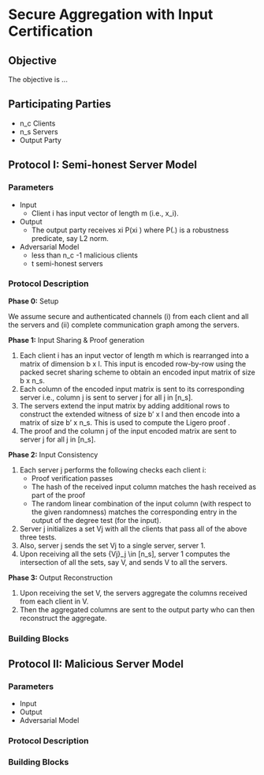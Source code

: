 # **Secure Aggregation with Input Certification**
## **Objective**
The objective is ...
## **Participating Parties**
* n_c Clients
* n_s Servers
* Output Party
## **Protocol I: Semi-honest Server Model**
### **Parameters**
* Input
  + Client i has input vector of length m (i.e., x_i).
* Output
  + The output party receives xi  P(xi ) where P(.) is a robustness predicate, say L2 norm.
* Adversarial Model
  + less than n_c -1 malicious clients
  + t semi-honest servers
### **Protocol Description**
**Phase 0:** Setup

We assume secure and authenticated channels (i) from each client and all the servers and (ii) complete communication graph among the servers.

**Phase 1:** Input Sharing & Proof generation

1. Each client i has an input vector of length m which is rearranged into a matrix of dimension b x l. This input is encoded row-by-row using the packed secret sharing scheme to obtain an encoded input matrix of size b x n_s. 
2. Each column of the encoded input matrix is sent to its corresponding server i.e., column j is sent to server j for all j in [n_s].
3. The servers extend the input matrix by adding additional rows to construct the extended witness of size b’ x l and then encode into a matrix of size b’ x n_s. This is used to compute the Ligero proof .
4. The proof  and the column j of the input encoded matrix are sent to server j for all j in [n_s].
   
**Phase 2:** Input Consistency

1. Each server j performs the following checks each client i:
   - Proof verification passes
   - The hash of the received input column matches the hash received as part of the proof 
   - The random linear combination of the input column (with respect to the given randomness) matches the corresponding entry in the output of the degree test (for the input).
2. Server j initializes a set Vj with all the clients that pass all of the above three tests.
3. Also, server j sends the set Vj to a single server, server 1.
4. Upon receiving all the sets {Vj}_j \in [n_s], server 1 computes the intersection of all the sets, say V, and sends V to all the servers.

**Phase 3:** Output Reconstruction

1. Upon receiving the set V, the servers aggregate the columns received from each client in V.
2. Then the aggregated columns are sent to the output party who can then reconstruct the aggregate.



### **Building Blocks**
## **Protocol II: Malicious Server Model**
### **Parameters**
* Input
* Output
* Adversarial Model
### **Protocol Description**
### **Building Blocks**